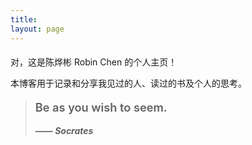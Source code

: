 ```yaml
---
title:
layout: page
---
```


<h1 class="main-color" style="font-size: 1em; font-weight: 400;">
对，这是陈烨彬 Robin Chen 的个人主页！
</h1>

本博客用于记录和分享我见过的人、读过的书及个人的思考。

<blockquote class="blockquote-center">
<p style="font-size: 1.3em; font-weight: 600;">Be as you wish to seem.</p>
<p style="font-style: italic;"><strong> —— Socrates</strong></p>
</blockquote>